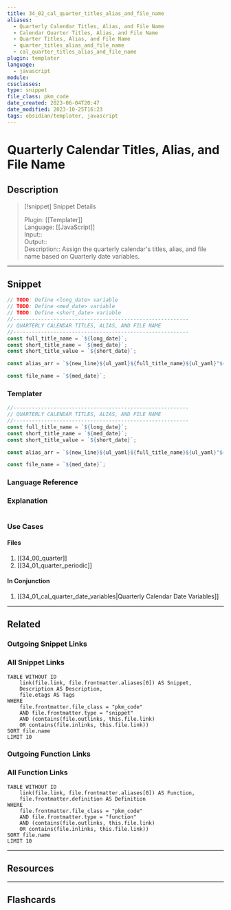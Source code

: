 ```yaml
---
title: 34_02_cal_quarter_titles_alias_and_file_name
aliases:
  - Quarterly Calendar Titles, Alias, and File Name
  - Calendar Quarter Titles, Alias, and File Name
  - Quarter Titles, Alias, and File Name
  - quarter_titles_alias_and_file_name
  - cal_quarter_titles_alias_and_file_name
plugin: templater
language:
  - javascript
module: 
cssclasses:
type: snippet
file_class: pkm_code
date_created: 2023-06-04T20:47
date_modified: 2023-10-25T16:23
tags: obsidian/templater, javascript
---
```

# Quarterly Calendar Titles, Alias, and File Name

## Description

> [!snippet] Snippet Details
>  
> Plugin: [[Templater]]  
> Language: [[JavaScript]]  
> Input::  
> Output::  
> Description:: Assign the quarterly calendar's titles, alias, and file name based on Quarterly date variables.

---

## Snippet

<!-- Add the full code including explanatory comments  -->

```javascript
// TODO: Define <long_date> variable
// TODO: Define <med_date> variable
// TODO: Define <short_date> variable
//---------------------------------------------------------  
// QUARTERLY CALENDAR TITLES, ALIAS, AND FILE NAME
//---------------------------------------------------------
const full_title_name = `${long_date}`;
const short_title_name = `${med_date}`;
const short_title_value = `${short_date}`;

const alias_arr = `${new_line}${ul_yaml}${full_title_name}${ul_yaml}"${short_title_name}" ${short_title_value}`;

const file_name = `${med_date}`;
```

### Templater

<!-- Add the full code excluding explanatory comments  -->

```javascript
//---------------------------------------------------------  
// QUARTERLY CALENDAR TITLES, ALIAS, AND FILE NAME
//---------------------------------------------------------
const full_title_name = `${long_date}`;
const short_title_name = `${med_date}`;
const short_title_value = `${short_date}`;

const alias_arr = `${new_line}${ul_yaml}${full_title_name}${ul_yaml}"${short_title_name}" ${short_title_value}`;

const file_name = `${med_date}`;
```

### Language Reference

<!-- Recreate the code with links to files  -->

### Explanation

```javascript

```

### Use Cases

#### Files

<!-- Files containing the snippet  -->

1. [[34_00_quarter]]
2. [[34_01_quarter_periodic]]

#### In Conjunction

<!-- Snippets used together with this snippet  -->

1. [[34_01_cal_quarter_date_variables|Quarterly Calendar Date Variables]]

---

## Related

### Outgoing Snippet Links

<!-- Link related snippet here -->

### All Snippet Links

<!-- Query limit 10  -->

```dataview
TABLE WITHOUT ID
	link(file.link, file.frontmatter.aliases[0]) AS Snippet,
	Description AS Description,
	file.etags AS Tags
WHERE 
	file.frontmatter.file_class = "pkm_code"
	AND file.frontmatter.type = "snippet"
	AND (contains(file.outlinks, this.file.link)
	OR contains(file.inlinks, this.file.link))
SORT file.name
LIMIT 10
```

### Outgoing Function Links

<!-- Link related functions here -->

### All Function Links

<!-- Query limit 10  -->

```dataview
TABLE WITHOUT ID
	link(file.link, file.frontmatter.aliases[0]) AS Function,
	file.frontmatter.definition AS Definition
WHERE 
	file.frontmatter.file_class = "pkm_code"
	AND file.frontmatter.type = "function"
	AND (contains(file.outlinks, this.file.link)
	OR contains(file.inlinks, this.file.link))
SORT file.name
LIMIT 10
```

---

## Resources

---

## Flashcards
